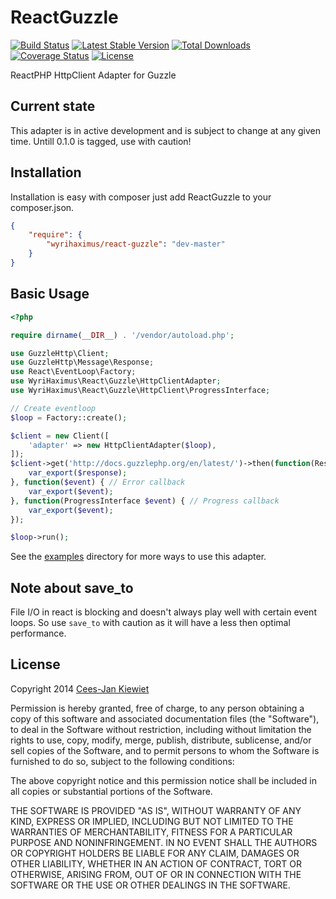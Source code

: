 ReactGuzzle
===========

[![Build Status](https://travis-ci.org/WyriHaximus/ReactGuzzle.png)](https://travis-ci.org/WyriHaximus/ReactGuzzle)
[![Latest Stable Version](https://poser.pugx.org/WyriHaximus/react-guzzle/v/stable.png)](https://packagist.org/packages/WyriHaximus/react-guzzle)
[![Total Downloads](https://poser.pugx.org/WyriHaximus/react-guzzle/downloads.png)](https://packagist.org/packages/WyriHaximus/react-guzzle)
[![Coverage Status](https://coveralls.io/repos/WyriHaximus/ReactGuzzle/badge.png)](https://coveralls.io/r/WyriHaximus/ReactGuzzle)
[![License](https://poser.pugx.org/wyrihaximus/react-guzzle/license.png)](https://packagist.org/packages/wyrihaximus/react-guzzle)

ReactPHP HttpClient Adapter for Guzzle

## Current state ##

This adapter is in active development and is subject to change at any given time. Untill 0.1.0 is tagged, use with caution!


## Installation ##

Installation is easy with composer just add ReactGuzzle to your composer.json.

```json
{
	"require": {
		"wyrihaximus/react-guzzle": "dev-master"
	}
}
```

## Basic Usage ##

```php
<?php

require dirname(__DIR__) . '/vendor/autoload.php';

use GuzzleHttp\Client;
use GuzzleHttp\Message\Response;
use React\EventLoop\Factory;
use WyriHaximus\React\Guzzle\HttpClientAdapter;
use WyriHaximus\React\Guzzle\HttpClient\ProgressInterface;

// Create eventloop
$loop = Factory::create();

$client = new Client([
    'adapter' => new HttpClientAdapter($loop),
]);
$client->get('http://docs.guzzlephp.org/en/latest/')->then(function(Response $response) { // Success callback
    var_export($response);
}, function($event) { // Error callback
    var_export($event);
}, function(ProgressInterface $event) { // Progress callback
    var_export($event);
});

$loop->run();

```

See the [examples](https://github.com/WyriHaximus/ReactGuzzle/tree/master/examples) directory for more ways to use this adapter.

## Note about save_to ##

File I/O in react is blocking and doesn't always play well with certain event loops. So use `save_to` with caution as it will have a less then optimal performance.

## License ##

Copyright 2014 [Cees-Jan Kiewiet](http://wyrihaximus.net/)

Permission is hereby granted, free of charge, to any person
obtaining a copy of this software and associated documentation
files (the "Software"), to deal in the Software without
restriction, including without limitation the rights to use,
copy, modify, merge, publish, distribute, sublicense, and/or sell
copies of the Software, and to permit persons to whom the
Software is furnished to do so, subject to the following
conditions:

The above copyright notice and this permission notice shall be
included in all copies or substantial portions of the Software.

THE SOFTWARE IS PROVIDED "AS IS", WITHOUT WARRANTY OF ANY KIND,
EXPRESS OR IMPLIED, INCLUDING BUT NOT LIMITED TO THE WARRANTIES
OF MERCHANTABILITY, FITNESS FOR A PARTICULAR PURPOSE AND
NONINFRINGEMENT. IN NO EVENT SHALL THE AUTHORS OR COPYRIGHT
HOLDERS BE LIABLE FOR ANY CLAIM, DAMAGES OR OTHER LIABILITY,
WHETHER IN AN ACTION OF CONTRACT, TORT OR OTHERWISE, ARISING
FROM, OUT OF OR IN CONNECTION WITH THE SOFTWARE OR THE USE OR
OTHER DEALINGS IN THE SOFTWARE.


